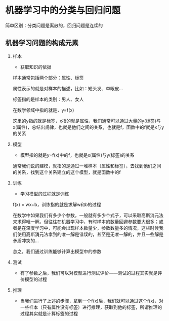 # 机器学习中的分类与回归问题

简单区别：分类问题是离散的，回归问题是连续的

## 机器学习问题的构成元素

1. 样本

   - 获取知识的依据

   样本通常包括两个部分：属性、标签

   属性表示的就是对样本的描述，比如：短头发、单眼皮...

   标签指的是样本的类别：男人、女人

   在数学领域中指的就是，y=f(x)

   这里的y指的就是标签，x指的就是属性，我们通常可以通过大量的y(标签)与x(属性)，总结出规律，也就是他们之间的关系，也就是f，函数中的f就是x与y的关系

2. 模型

   - 模型指的就是y=f(x)中的f，也就是x(属性)与y(标签)的关系

   通常我们说的建模，就指的是通过一堆样本（属性和标签），去找到他们之间的关系，找到这个关系建立的这个模型，就是函数中的f

3. 训练

   - 学习模型的过程就是训练

   f(x) = wx+b，训练指的就是求解w和b的过程

   在数学中如果我们有多少个参数，一般就有多少个式子，可以采取高斯消元法来求得唯一解。但往往在机器学习中，有时样本的数量回避参数要大很多；或者是在深度学习中，可能会出现样本数量少，参数数量多的情况，这些时候我们使用高斯消元法拿到的唯一解是错误的，甚至是无唯一解的，并且一些解是矛盾冲突的...

   总之，我们通过训练能够计算出模型中的参数

4. 测试

   - 有了参数之后，我们可以对模型进行测试评价——测试的过程其实就是评价模型的过程

5. 推理

   - 当我们进行了上述的步骤，拿到一个f(x)后，我们就可以通过这个f(x)，对一些样本（只有属性没有标签）进行推理，获取到他的标签，所谓推理的过程其实就是计算标签的过程